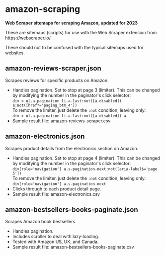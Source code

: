 # amazon-scraping
**Web Scraper sitemaps for scraping Amazon, updated for 2023**

These are sitemaps (scripts) for use with the Web Scraper extension from https://webscraper.io/

These should not to be confused with the typical sitemaps used for websites.

## amazon-reviews-scraper.json

Scrapes reviews for specific products on Amazon.
- Handles pagination. Set to stop at page 3 (limiter). This can be changed by modifying 
  the number in the paginator's click selector:
  <br>`div > ul.a-pagination li.a-last:not([a-disabled]) a:not([href*='paging_btm_4'])`
  <br>To remove the limiter, just delete the `:not` condition, leaving only:
  <br>`div > ul.a-pagination li.a-last:not([a-disabled]) a`
- Sample result file: amazon-reviews-scraper.csv

## amazon-electronics.json

Scrapes product details from the electronics section on Amazon.
- Handles pagination. Set to stop at page 4 (limiter). This can be changed by modifying 
  the number in the paginator's click selector:
  <br>`div[role='navigation'] a.s-pagination-next:not([aria-label$='page 5'])`
  <br>To remove the limiter, just delete the `:not` condition, leaving only:
  <br>`div[role='navigation'] a.s-pagination-next`
- Clicks through to each product detail page.
- Sample result file: amazon-electronics.csv

## amazon-bestsellers-books-paginate.json

Scrapes Amazon book bestsellers.
- Handles pagination.
- Includes scroller to deal with lazy-loading.
- Tested with Amazon US, UK, and Canada.
- Sample result file: amazon-bestsellers-books-paginate.csv
